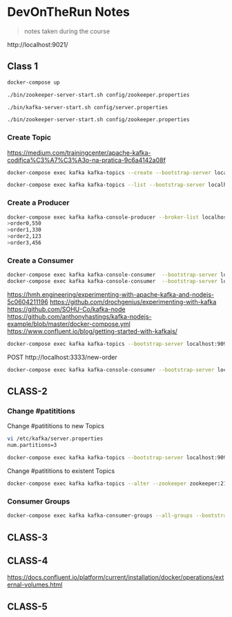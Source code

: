 # DevOnTheRun Notes

> notes taken during the course

<!-- https://gitignore.io -->

http://localhost:9021/

## Class 1

```sh
docker-compose up
```

```sh
./bin/zookeeper-server-start.sh config/zookeeper.properties
```

```sh
./bin/kafka-server-start.sh config/server.properties
```

```sh
./bin/zookeeper-server-start.sh config/zookeeper.properties
```

### Create Topic

https://medium.com/trainingcenter/apache-kafka-codifica%C3%A7%C3%A3o-na-pratica-9c6a4142a08f

```sh
docker-compose exec kafka kafka-topics --create --bootstrap-server localhost:9092 --replication-factor 1 --partitions 1 --topic SHOP_NEWORDER

docker-compose exec kafka kafka-topics --list --bootstrap-server localhost:9092
```

### Create a Producer

```sh
docker-compose exec kafka kafka-console-producer --broker-list localhost:9092 --topic SHOP_NEWORDER
>order0,550
>order1,330
>order2,123
>order3,456
```

### Create a Consumer

```sh
docker-compose exec kafka kafka-console-consumer  --bootstrap-server localhost:9092 --topic SHOP_NEWORDER
docker-compose exec kafka kafka-console-consumer  --bootstrap-server localhost:9092 --topic SHOP_NEWORDER --from-beginning
```

https://hmh.engineering/experimenting-with-apache-kafka-and-nodejs-5c0604211196
https://github.com/drochgenius/experimenting-with-kafka
https://github.com/SOHU-Co/kafka-node
https://github.com/anthonyhastings/kafka-nodejs-example/blob/master/docker-compose.yml
https://www.confluent.io/blog/getting-started-with-kafkajs/

```sh
docker-compose exec kafka kafka-topics --bootstrap-server localhost:9092 --describe
```

POST http://localhost:3333/new-order

```sh
docker-compose exec kafka kafka-console-consumer --bootstrap-server localhost:9092 --topic ECOMMERCE_NEW_ORDER --from-beginning
```

## CLASS-2

### Change #patititions

Change #patititions to new Topics

```sh
vi /etc/kafka/server.properties
num.partitions=3

docker-compose exec kafka kafka-topics --bootstrap-server localhost:9092 --describe
```

Change #patititions to existent Topics

```sh
docker-compose exec kafka kafka-topics --alter --zookeeper zookeeper:2181 --topic ECOMMERCE_NEW_ORDER --partitions 3
```

### Consumer Groups

```sh
docker-compose exec kafka kafka-consumer-groups --all-groups --bootstrap-server localhost:9092 --describe
```

## CLASS-3

## CLASS-4

https://docs.confluent.io/platform/current/installation/docker/operations/external-volumes.html
## CLASS-5

